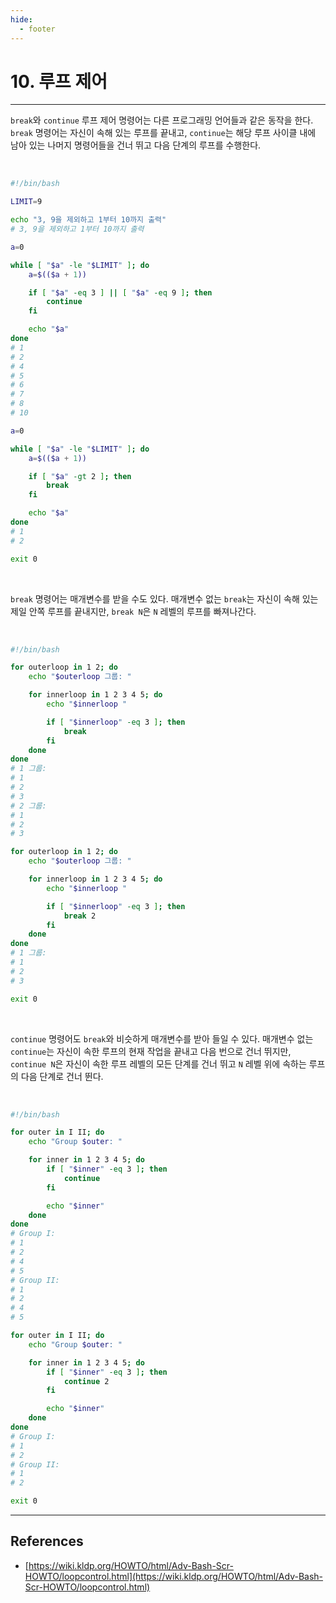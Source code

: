 ```yaml
---
hide:
  - footer
---
```


# 10. 루프 제어

---

`break`와 `continue` 루프 제어 명령어는 다른 프로그래밍 언어들과 같은 동작을 한다. `break` 명령어는 자신이 속해 있는 루프를 끝내고, `continue`는 해당 루프 사이클 내에 남아 있는 나머지 명령어들을 건너 뛰고 다음 단계의 루프를 수행한다.

<br/>

```bash title="예제) 루프에서 break와 continue의 영향"
#!/bin/bash

LIMIT=9

echo "3, 9을 제외하고 1부터 10까지 출력"
# 3, 9을 제외하고 1부터 10까지 출력

a=0

while [ "$a" -le "$LIMIT" ]; do
    a=$(($a + 1))

    if [ "$a" -eq 3 ] || [ "$a" -eq 9 ]; then
        continue
    fi

    echo "$a"
done
# 1
# 2
# 4
# 5
# 6
# 7
# 8
# 10

a=0

while [ "$a" -le "$LIMIT" ]; do
    a=$(($a + 1))

    if [ "$a" -gt 2 ]; then
        break
    fi

    echo "$a"
done
# 1
# 2

exit 0
```

<br/>

`break` 명령어는 매개변수를 받을 수도 있다. 매개변수 없는 `break`는 자신이 속해 있는 제일 안쪽 루프를 끝내지만, `break N`은 `N` 레벨의 루프를 빠져나간다.

<br/>

```bash title="예제) 여러 단계의 루프에서 탈출하기"
#!/bin/bash

for outerloop in 1 2; do
    echo "$outerloop 그룹: "

    for innerloop in 1 2 3 4 5; do
        echo "$innerloop "

        if [ "$innerloop" -eq 3 ]; then
            break
        fi
    done
done
# 1 그룹:
# 1
# 2
# 3
# 2 그룹:
# 1
# 2
# 3

for outerloop in 1 2; do
    echo "$outerloop 그룹: "

    for innerloop in 1 2 3 4 5; do
        echo "$innerloop "

        if [ "$innerloop" -eq 3 ]; then
            break 2
        fi
    done
done
# 1 그룹:
# 1
# 2
# 3

exit 0
```

<br/>

`continue` 명령어도 `break`와 비슷하게 매개변수를 받아 들일 수 있다. 매개변수 없는 `continue`는 자신이 속한 루프의 현재 작업을 끝내고 다음 번으로 건너 뛰지만, `continue N`은 자신이 속한 루프 레벨의 모든 단계를 건너 뛰고 `N` 레벨 위에 속하는 루프의 다음 단계로 건너 뛴다.

<br/>

```bash title="예제) 더 상위 루프 레벨에서 계속하기"
#!/bin/bash

for outer in I II; do
    echo "Group $outer: "

    for inner in 1 2 3 4 5; do
        if [ "$inner" -eq 3 ]; then
            continue
        fi

        echo "$inner"
    done
done
# Group I:
# 1
# 2
# 4
# 5
# Group II:
# 1
# 2
# 4
# 5

for outer in I II; do
    echo "Group $outer: "

    for inner in 1 2 3 4 5; do
        if [ "$inner" -eq 3 ]; then
            continue 2
        fi

        echo "$inner"
    done
done
# Group I:
# 1
# 2
# Group II:
# 1
# 2

exit 0
```

---

## References

- [https://wiki.kldp.org/HOWTO/html/Adv-Bash-Scr-HOWTO/loopcontrol.html](https://wiki.kldp.org/HOWTO/html/Adv-Bash-Scr-HOWTO/loopcontrol.html)
